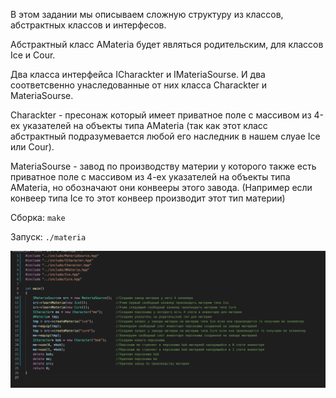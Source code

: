 В этом задании мы описываем сложную структуру из классов, абстрактных классов и интерфесов.

Абстрактный класс AMateria будет являться родительским, для классов Ice и Cour.

Два класса интерфейса ICharackter и IMateriaSourse. И два соответсвенно унаследованные от них класса Charackter и MateriaSourse.

Charackter - пресонаж который имеет приватное поле с массивом из 4-ех указателей на объекты типа AMateria (так как этот класс абстрактный подразумевается любой его наследник в нашем слуае Ice или Cour).

MateriaSourse - завод по производству материи у которого также есть приватное поле с массивом из 4-ех указателей на объекты типа AMateria, но обозначают они конвееры этого завода. (Например если конвеер типа  Ice то этот конвеер производит этот тип материи)

Сборка: `make`

Запуск: `./materia`

![](img/Screen_1.png)